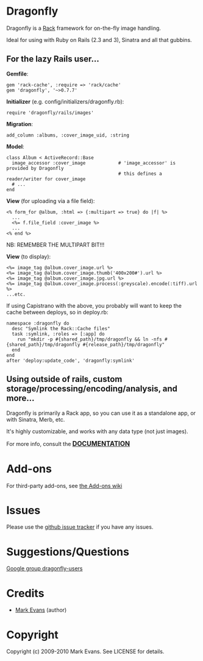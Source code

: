 Dragonfly
===========

Dragonfly is a <a href="http://rack.rubyforge.org">Rack</a> framework for on-the-fly image handling.

Ideal for using with Ruby on Rails (2.3 and 3), Sinatra and all that gubbins.

For the lazy Rails user...
--------------------------
**Gemfile**:

    gem 'rack-cache', :require => 'rack/cache'
    gem 'dragonfly', '~>0.7.7'

**Initializer** (e.g. config/initializers/dragonfly.rb):

    require 'dragonfly/rails/images'

**Migration**:

    add_column :albums, :cover_image_uid, :string

**Model**:

    class Album < ActiveRecord::Base
      image_accessor :cover_image            # 'image_accessor' is provided by Dragonfly
                                             # this defines a reader/writer for cover_image
      # ...
    end

**View** (for uploading via a file field):

    <% form_for @album, :html => {:multipart => true} do |f| %>
      ...
      <%= f.file_field :cover_image %>
      ...
    <% end %>

NB: REMEMBER THE MULTIPART BIT!!!

**View** (to display):

    <%= image_tag @album.cover_image.url %>
    <%= image_tag @album.cover_image.thumb('400x200#').url %>
    <%= image_tag @album.cover_image.jpg.url %>
    <%= image_tag @album.cover_image.process(:greyscale).encode(:tiff).url %>
    ...etc.

If using Capistrano with the above, you probably will want to keep the cache between deploys, so in deploy.rb:

    namespace :dragonfly do
      desc "Symlink the Rack::Cache files"
      task :symlink, :roles => [:app] do
        run "mkdir -p #{shared_path}/tmp/dragonfly && ln -nfs #{shared_path}/tmp/dragonfly #{release_path}/tmp/dragonfly"
      end
    end
    after 'deploy:update_code', 'dragonfly:symlink'

Using outside of rails, custom storage/processing/encoding/analysis, and more...
--------------------------------------------------------------------------------
Dragonfly is primarily a Rack app, so you can use it as a standalone app, or with Sinatra, Merb, etc.

It's highly customizable, and works with any data type (not just images).

For more info, consult the <a href="http://markevans.github.com/dragonfly"><big><strong>DOCUMENTATION</strong></big></a>

Add-ons
=======
For third-party add-ons, see [the Add-ons wiki](http://github.com/markevans/dragonfly/wiki/Dragonfly-add-ons)

Issues
======
Please use the <a href="http://github.com/markevans/dragonfly/issues">github issue tracker</a> if you have any issues.

Suggestions/Questions
=====================
<a href="http://groups.google.com/group/dragonfly-users">Google group dragonfly-users</a>

Credits
=======
- [Mark Evans](http://github.com/markevans) (author)

Copyright
========
Copyright (c) 2009-2010 Mark Evans. See LICENSE for details.
